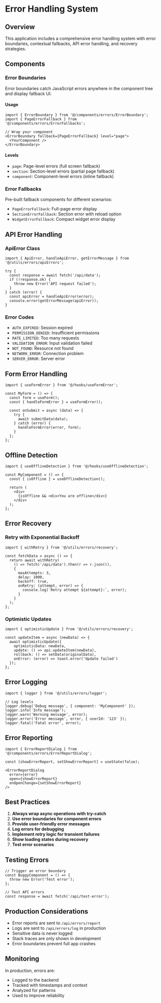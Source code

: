 # Error Handling System

## Overview

This application includes a comprehensive error handling system with error boundaries, contextual fallbacks, API error handling, and recovery strategies.

## Components

### Error Boundaries

Error boundaries catch JavaScript errors anywhere in the component tree and display fallback UI.

#### Usage

```tsx
import { ErrorBoundary } from '@/components/errors/ErrorBoundary';
import { PageErrorFallback } from '@/components/errors/ErrorFallbacks';

// Wrap your component
<ErrorBoundary fallback={PageErrorFallback} level="page">
  <YourComponent />
</ErrorBoundary>
```

#### Levels

- `page`: Page-level errors (full screen fallback)
- `section`: Section-level errors (partial page fallback)
- `component`: Component-level errors (inline fallback)

### Error Fallbacks

Pre-built fallback components for different scenarios:

- `PageErrorFallback`: Full-page error display
- `SectionErrorFallback`: Section error with reload option
- `WidgetErrorFallback`: Compact widget error display

## API Error Handling

### ApiError Class

```tsx
import { ApiError, handleApiError, getErrorMessage } from '@/utils/errors/apiErrors';

try {
  const response = await fetch('/api/data');
  if (!response.ok) {
    throw new Error('API request failed');
  }
} catch (error) {
  const apiError = handleApiError(error);
  console.error(getErrorMessage(apiError));
}
```

### Error Codes

- `AUTH_EXPIRED`: Session expired
- `PERMISSION_DENIED`: Insufficient permissions
- `RATE_LIMITED`: Too many requests
- `VALIDATION_ERROR`: Input validation failed
- `NOT_FOUND`: Resource not found
- `NETWORK_ERROR`: Connection problem
- `SERVER_ERROR`: Server error

## Form Error Handling

```tsx
import { useFormError } from '@/hooks/useFormError';

const MyForm = () => {
  const form = useForm();
  const { handleFormError } = useFormError();

  const onSubmit = async (data) => {
    try {
      await submitData(data);
    } catch (error) {
      handleFormError(error, form);
    }
  };
};
```

## Offline Detection

```tsx
import { useOfflineDetection } from '@/hooks/useOfflineDetection';

const MyComponent = () => {
  const { isOffline } = useOfflineDetection();

  return (
    <div>
      {isOffline && <div>You are offline</div>}
    </div>
  );
};
```

## Error Recovery

### Retry with Exponential Backoff

```tsx
import { withRetry } from '@/utils/errors/recovery';

const fetchData = async () => {
  return await withRetry(
    () => fetch('/api/data').then(r => r.json()),
    {
      maxAttempts: 3,
      delay: 1000,
      backoff: true,
      onRetry: (attempt, error) => {
        console.log(`Retry attempt ${attempt}:`, error);
      }
    }
  );
};
```

### Optimistic Updates

```tsx
import { optimisticUpdate } from '@/utils/errors/recovery';

const updateItem = async (newData) => {
  await optimisticUpdate({
    optimisticData: newData,
    update: () => api.updateItem(newData),
    rollback: () => setData(originalData),
    onError: (error) => toast.error('Update failed')
  });
};
```

## Error Logging

```tsx
import { logger } from '@/utils/errors/logger';

// Log levels
logger.debug('Debug message', { component: 'MyComponent' });
logger.info('Info message');
logger.warn('Warning message', error);
logger.error('Error message', error, { userId: '123' });
logger.fatal('Fatal error', error);
```

## Error Reporting

```tsx
import { ErrorReportDialog } from '@/components/errors/ErrorReportDialog';

const [showErrorReport, setShowErrorReport] = useState(false);

<ErrorReportDialog
  error={error}
  open={showErrorReport}
  onOpenChange={setShowErrorReport}
/>
```

## Best Practices

1. **Always wrap async operations with try-catch**
2. **Use error boundaries for component errors**
3. **Provide user-friendly error messages**
4. **Log errors for debugging**
5. **Implement retry logic for transient failures**
6. **Show loading states during recovery**
7. **Test error scenarios**

## Testing Errors

```tsx
// Trigger an error boundary
const BuggyComponent = () => {
  throw new Error('Test error');
};

// Test API errors
const response = await fetch('/api/test-error');
```

## Production Considerations

- Error reports are sent to `/api/errors/report`
- Logs are sent to `/api/errors/log` in production
- Sensitive data is never logged
- Stack traces are only shown in development
- Error boundaries prevent full app crashes

## Monitoring

In production, errors are:
- Logged to the backend
- Tracked with timestamps and context
- Analyzed for patterns
- Used to improve reliability
